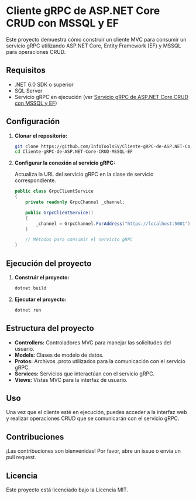 # Cliente gRPC de ASP.NET Core CRUD con MSSQL y EF

Este proyecto demuestra cómo construir un cliente MVC para consumir un servicio gRPC utilizando ASP.NET Core, Entity Framework (EF) y MSSQL para operaciones CRUD.

## Requisitos

- .NET 6.0 SDK o superior
- SQL Server
- Servicio gRPC en ejecución (ver [Servicio gRPC de ASP.NET Core CRUD con MSSQL y EF](https://github.com/InfoToolsSV/Servicio-gRPC-de-ASP.NET-Core-CRUD-MSSQL-EF))

## Configuración

1. **Clonar el repositorio:**

    ```bash
    git clone https://github.com/InfoToolsSV/Cliente-gRPC-de-ASP.NET-Core-CRUD-MSSQL-EF.git
    cd Cliente-gRPC-de-ASP.NET-Core-CRUD-MSSQL-EF
    ```

2. **Configurar la conexión al servicio gRPC:**

    Actualiza la URL del servicio gRPC en la clase de servicio correspondiente.

    ```csharp
    public class GrpcClientService
    {
        private readonly GrpcChannel _channel;

        public GrpcClientService()
        {
            _channel = GrpcChannel.ForAddress("https://localhost:5001");
        }

        // Métodos para consumir el servicio gRPC
    }
    ```

## Ejecución del proyecto

1. **Construir el proyecto:**

    ```bash
    dotnet build
    ```

2. **Ejecutar el proyecto:**

    ```bash
    dotnet run
    ```

## Estructura del proyecto

- **Controllers:** Controladores MVC para manejar las solicitudes del usuario.
- **Models:** Clases de modelo de datos.
- **Protos:** Archivos .proto utilizados para la comunicación con el servicio gRPC.
- **Services:** Servicios que interactúan con el servicio gRPC.
- **Views:** Vistas MVC para la interfaz de usuario.

## Uso

Una vez que el cliente esté en ejecución, puedes acceder a la interfaz web y realizar operaciones CRUD que se comunicarán con el servicio gRPC.

## Contribuciones

¡Las contribuciones son bienvenidas! Por favor, abre un issue o envía un pull request.

## Licencia

Este proyecto está licenciado bajo la Licencia MIT.
